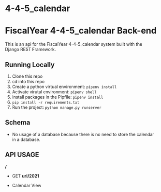 # 4-4-5_calendar

# FiscalYear 4-4-5_calendar Back-end

This is an api for the  FiscalYear 4-4-5_calendar system built with the Django REST Framework.

## Running Locally

1. Clone this repo
1. cd into this repo
1. Create a python virtual environment: `pipenv install`
1. Activate virutal environment: `pipenv shell`
1. Install packages in the Pipfile: `pipenv install`
1. `pip install -r requirements.txt`
1. Run the project: `python manage.py runserver`

## Schema

* No usage of a database because there is no need to store the calendar in a database.

## API USAGE

**/<year>**

* GET
**url/2021**

* Calendar View
